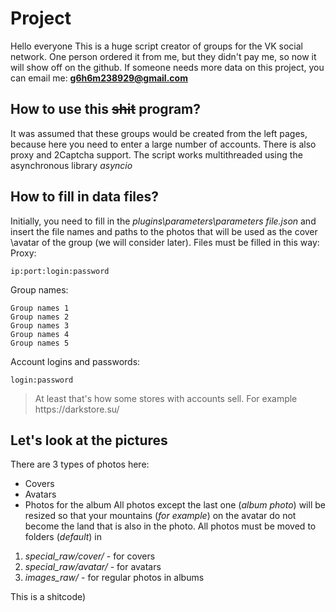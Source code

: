 # Project
Hello everyone This is a huge script creator of groups for the VK social network. One person ordered it from me, but they didn't pay me, so now it will show off on the github. If someone needs more data on this project, you can email me:
**g6h6m238929@gmail.com**

## How to use this ~~shit~~ program?
It was assumed that these groups would be created from the left pages, because here you need to enter a large number of accounts. There is also proxy and 2Captcha support. The script works multithreaded using the asynchronous library *asyncio*

## How to fill in data files?
Initially, you need to fill in the *plugins\parameters\parameters file.json* and insert the file names and paths to the photos that will be used as the cover \avatar of the group (we will consider later). Files must be filled in this way:
Proxy:
```
ip:port:login:password

```

Group names:
```
Group names 1
Group names 2
Group names 3
Group names 4
Group names 5

```
Account logins and passwords:
```
login:password

```
<blockquote>At least that's how some stores with accounts sell. For example https://darkstore.su/ </blockquote>

## Let's look at the pictures
There are 3 types of photos here:
- Covers
- Avatars
- Photos for the album
All photos except the last one (*album photo*) will be resized so that your mountains (*for example*) on the avatar do not become the land that is also in the photo. All photos must be moved to folders (*default*) in
1. *special_raw/cover/* - for covers
2. *special_raw/avatar/* - for avatars
3. *images_raw/* - for regular photos in albums

<blackquote>This is a shitcode)</blackquote>